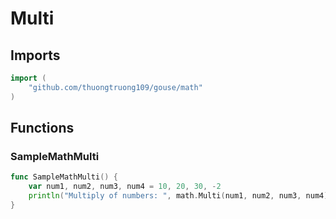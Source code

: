# Multi

## Imports

```go
import (
	"github.com/thuongtruong109/gouse/math"
)
```
## Functions


### SampleMathMulti

```go
func SampleMathMulti() {
	var num1, num2, num3, num4 = 10, 20, 30, -2
	println("Multiply of numbers: ", math.Multi(num1, num2, num3, num4))
}
```
